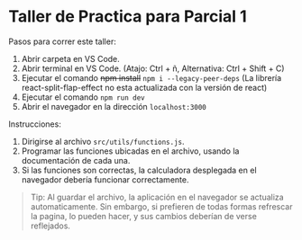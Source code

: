 # Taller de Practica para Parcial 1

Pasos para correr este taller:

1. Abrir carpeta en VS Code.
2. Abrir terminal en VS Code. (Atajo: Ctrl + ñ, Alternativa: Ctrl + Shift + C)
3. Ejecutar el comando ~~npm install~~ `npm i --legacy-peer-deps` (La librería react-split-flap-effect no esta actualizada con la versión de react)
4. Ejecutar el comando `npm run dev`
5. Abrir el navegador en la dirección `localhost:3000`

Instrucciones:

1. Dirigirse al archivo `src/utils/functions.js`.
2. Programar las funciones ubicadas en el archivo, usando la documentación de cada una.
3. Si las funciones son correctas, la calculadora desplegada en el navegador debería funcionar correctamente.

> Tip: Al guardar el archivo, la aplicación en el navegador se actualiza automaticamente. Sin embargo, si prefieren de todas formas refrescar la pagina, lo pueden hacer, y sus cambios deberían de verse reflejados.

